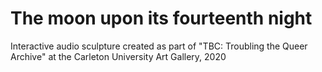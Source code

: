 # The moon upon its fourteenth night
 Interactive audio sculpture created as part of "TBC: Troubling the Queer Archive" at the Carleton University Art Gallery, 2020
